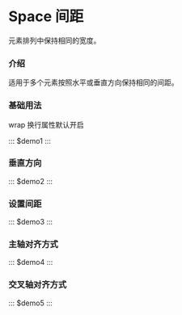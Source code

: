 # Space 间距

元素排列中保持相同的宽度。

### 介绍

适用于多个元素按照水平或垂直方向保持相同的间距。

### 基础用法

wrap 换行属性默认开启

::: $demo1 :::

### 垂直方向

::: $demo2 :::

### 设置间距

::: $demo3 :::

### 主轴对齐方式

::: $demo4 :::

### 交叉轴对齐方式

::: $demo5 :::
